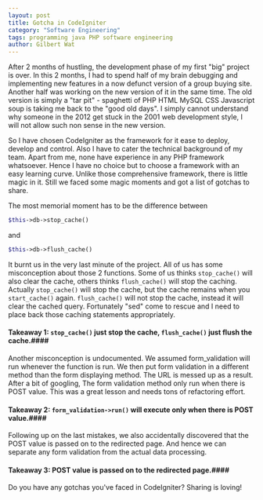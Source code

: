 ```yaml
---
layout: post
title: Gotcha in CodeIgniter
category: "Software Engineering"
tags: programming java PHP software engineering
author: Gilbert Wat
---
```

After 2 months of hustling, the development phase of my first "big" project is over\. In this 2 months, I had to spend half of my brain debugging and implementing new features in a now defunct version of a group buying site\. Another half was working on the new version of it in the same time\. The old version is simply a "tar pit" - spaghetti of PHP HTML MySQL CSS Javascript soup is taking me back to the "good old days"\. I simply cannot understand why someone in the 2012 get stuck in the 2001 web development style, I will not allow such non sense in the new version\.

So I have chosen CodeIgniter as the framework for it ease to deploy, develop and control\. Also I have to cater the technical background of my team\. Apart from me, none have experience in any PHP framework whatsoever\. Hence I have no choice but to choose a framework with an easy learning curve\. Unlike those comprehensive framework, there is little magic in it\. Still we faced some magic moments and got a list of gotchas to share\.

The most memorial moment has to be the difference between
  
```php
$this->db->stop_cache()  
```
and
  
```php
$this->db->flush_cache()
```

It burnt us in the very last minute of the project\. All of us has some misconception about those 2 functions\. Some of us thinks ```stop_cache()``` will also clear the cache, others thinks ```flush_cache()``` will stop the caching\. Actually ```stop_cache()``` will stop the cache, but the cache remains when you ```start_cache()``` again\. ```flush_cache()``` will not stop the cache, instead it will clear the cached query\. Fortunately "sed" come to rescue and I need to place back those caching statements appropriately\.

#### Takeaway 1: ```stop_cache()``` just stop the cache, ```flush_cache()``` just flush the cache\.####

Another misconception is undocumented\. We assumed form_validation will run whenever the function is run\. We then put form validation in a different method than the form displaying method\. The URL is messed up as a result\. After a bit of googling, The form validation method only run when there is POST value\. This was a great lesson and needs tons of refactoring effort\.

#### Takeaway 2: ```form_validation->run()``` will execute only when there is POST value\.####
Following up on the last mistakes, we also accidentally discovered that the POST value is passed on to the redirected page\. And hence we can separate any form validation from the actual data processing\.

#### Takeaway 3: POST value is passed on to the redirected page\.####

Do you have any gotchas you've faced in CodeIgniter? Sharing is loving!
